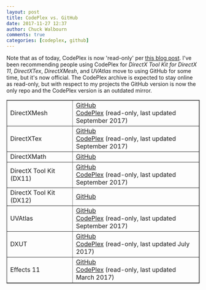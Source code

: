 ```yaml
---
layout: post
title: CodePlex vs. GitHub
date: 2017-11-27 12:37
author: Chuck Walbourn
comments: true
categories: [codeplex, github]
---
```

Note that as of today, CodePlex is now 'read-only' per <a href="https://aka.ms/codeplex-announcement">this blog post</a>. I've been recommending people using CodePlex for <em>DirectX Tool Kit for DirectX 11</em>, <em>DirectXTex</em>, <em>DirectXMesh</em>, and <em>UVAtlas</em> move to using GitHub for some time, but it's now official. The CodePlex archive is expected to stay online as read-only, but with respect to my projects the GitHub version is now the only repo and the CodePlex version is an outdated mirror.
<!--more-->

<table border="1">
<tbody>
<tr>
<td>DirectXMesh</td>
<td><a href="https://github.com/Microsoft/DirectXMesh">GitHub</a><br />
<a href="https://directxmesh.codeplex.com/">CodePlex</a> (read-only, last updated September 2017)</td>
</tr>
<tr>
<td>DirectXTex</td>
<td><a href="https://github.com/Microsoft/DirectXTex">GitHub</a><br />
<a href="https://directxtex.codeplex.com/">CodePlex</a> (read-only, last updated September 2017)</td>
</tr>
<tr>
<td>DirectXMath</td>
<td><a href="https://github.com/Microsoft/DirectXMath">GitHub</a></td>
</tr>
<tr>
<td>DirectX Tool Kit (DX11)</td>
<td><a href="https://github.com/Microsoft/DirectXTK">GitHub</a><br />
<a href="https://directxtk.codeplex.com/">CodePlex</a> (read-only, last updated September 2017)</td>
</tr>
<tr>
<td>DirectX Tool Kit (DX12)</td>
<td><a href="https://github.com/Microsoft/DirectXTK12">GitHub</a></td>
</tr>
<tr>
<td>UVAtlas</td>
<td><a href="https://github.com/Microsoft/UVAtlas">GitHub</a><br />
<a href="https://uvatlas.codeplex.com/">CodePlex</a> (read-only, last updated September 2017)</td>
</tr>
<tr>
<td>DXUT</td>
<td><a href="https://github.com/Microsoft/DXUT">GitHub</a><br />
<a href="https://dxut.codeplex.com/">CodePlex</a> (read-only, last updated July 2017)</td>
</tr>
<tr>
<td>Effects 11</td>
<td><a href="https://github.com/Microsoft/FX11">GitHub</a><br />
<a href="https://fx11.codeplex.com/">CodePlex</a> (read-only, last updated March 2017)</td>
</tr>
</tbody>
</table>

